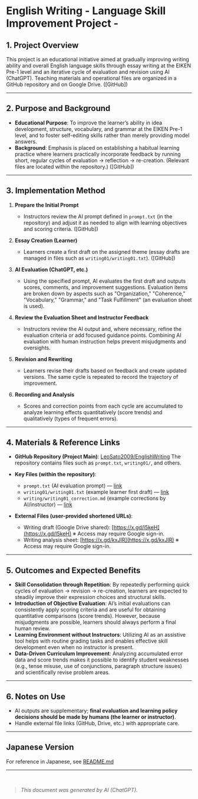 <!-- Source: README.md :contentReference[oaicite:0]{index=0} -->

# English Writing - Language Skill Improvement Project -

## 1. Project Overview

This project is an educational initiative aimed at gradually improving writing ability and overall English language skills through essay writing at the EIKEN Pre-1 level and an iterative cycle of evaluation and revision using AI (ChatGPT). Teaching materials and operational files are organized in a GitHub repository and on Google Drive. (\[GitHub])

---

## 2. Purpose and Background

* **Educational Purpose**: To improve the learner’s ability in idea development, structure, vocabulary, and grammar at the EIKEN Pre-1 level, and to foster self-editing skills rather than merely providing model answers.
* **Background**: Emphasis is placed on establishing a habitual learning practice where learners practically incorporate feedback by running short, regular cycles of evaluation → reflection → re-creation. (Relevant files are located within the repository.) (\[GitHub])

---

## 3. Implementation Method

1. **Prepare the Initial Prompt**

   * Instructors review the AI prompt defined in `prompt.txt` (in the repository) and adjust it as needed to align with learning objectives and scoring criteria. (\[GitHub])

2. **Essay Creation (Learner)**

   * Learners create a first draft on the assigned theme (essay drafts are managed in files such as `writing01/writing01.txt`). (\[GitHub])

3. **AI Evaluation (ChatGPT, etc.)**

   * Using the specified prompt, AI evaluates the first draft and outputs scores, comments, and improvement suggestions. Evaluation items are broken down by aspects such as "Organization," "Coherence," "Vocabulary," "Grammar," and "Task Fulfillment" (an evaluation sheet is used).

4. **Review the Evaluation Sheet and Instructor Feedback**

   * Instructors review the AI output and, where necessary, refine the evaluation criteria or add focused guidance points. Combining AI evaluation with human instruction helps prevent misjudgments and oversights.

5. **Revision and Rewriting**

   * Learners revise their drafts based on feedback and create updated versions. The same cycle is repeated to record the trajectory of improvement.

6. **Recording and Analysis**

   * Scores and correction points from each cycle are accumulated to analyze learning effects quantitatively (score trends) and qualitatively (types of frequent errors).

---

## 4. Materials & Reference Links

* **GitHub Repository (Project Main)**: [LeoSato2009/EnglishWriting](https://github.com/LeoSato2009/EnglishWriting/)
  The repository contains files such as `prompt.txt`, `writing01/`, and others.

* **Key Files (within the repository)**:

  * `prompt.txt` (AI evaluation prompt) — [link](https://github.com/LeoSato2009/EnglishWriting/blob/main/prompt.txt)
  * `writing01/writing01.txt` (example learner first draft) — [link](https://github.com/LeoSato2009/EnglishWriting/blob/main/writing01/writing01.txt)
  * `writing/writing01_correction.md` (example corrections by AI/instructor) — [link](https://github.com/LeoSato2009/EnglishWriting/blob/main/writing01/writing01_correction.md)

* **External Files (user-provided shortened URLs)**:

  * Writing draft (Google Drive shared): [https://x.gd/l5keH](https://x.gd/l5keH)
    ※ Access may require Google sign-in.
  * Writing analysis sheet: [https://x.gd/kxJIR](https://x.gd/kxJIR)
    ※ Access may require Google sign-in.

---

## 5. Outcomes and Expected Benefits

* **Skill Consolidation through Repetition**: By repeatedly performing quick cycles of evaluation → revision → re-creation, learners are expected to steadily improve their expression choices and structural skills.
* **Introduction of Objective Evaluation**: AI’s initial evaluations can consistently apply scoring criteria and are useful for obtaining quantitative comparisons (score trends). However, because misjudgments are possible, learners should always perform a final human review.
* **Learning Environment without Instructors**: Utilizing AI as an assistive tool helps with routine grading tasks and enables effective skill development even when no instructor is present.
* **Data-Driven Curriculum Improvement**: Analyzing accumulated error data and score trends makes it possible to identify student weaknesses (e.g., tense misuse, use of conjunctions, paragraph structure issues) and scientifically revise problem areas.

---

## 6. Notes on Use

* AI outputs are supplementary; **final evaluation and learning policy decisions should be made by humans (the learner or instructor)**.
* Handle external file links (GitHub, Drive, etc.) with appropriate care.

---

## Japanese Version

For reference in Japanese, see [README.md](README.md)

---

<br>

> *This document was generated by AI (ChatGPT).*

